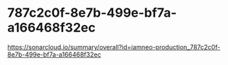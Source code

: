 # 787c2c0f-8e7b-499e-bf7a-a166468f32ec
https://sonarcloud.io/summary/overall?id=iamneo-production_787c2c0f-8e7b-499e-bf7a-a166468f32ec
